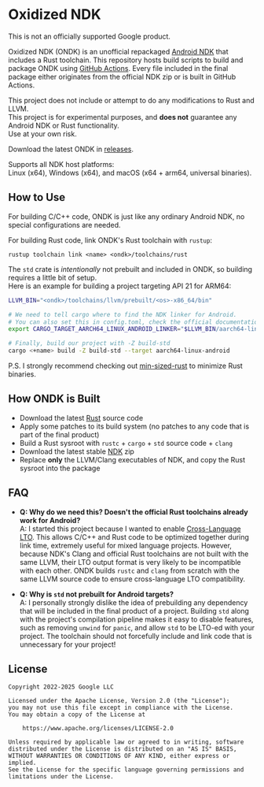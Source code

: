 # Oxidized NDK

This is not an officially supported Google product.

Oxidized NDK (ONDK) is an unofficial repackaged [Android NDK](https://developer.android.com/ndk) that includes a Rust toolchain.
This repository hosts build scripts to build and package ONDK using [GitHub Actions](https://github.com/topjohnwu/ondk/actions).
Every file included in the final package either originates from the official NDK zip or is built in GitHub Actions.

This project does not include or attempt to do any modifications to Rust and LLVM.<br>
This project is for experimental purposes, and **does not** guarantee any Android NDK or Rust functionality.<br>
Use at your own risk.

Download the latest ONDK in [releases](https://github.com/topjohnwu/ondk/releases/latest).

Supports all NDK host platforms:<br>
Linux (x64), Windows (x64), and macOS (x64 + arm64, universal binaries).

## How to Use

For building C/C++ code, ONDK is just like any ordinary Android NDK, no special configurations are needed.

For building Rust code, link ONDK's Rust toolchain with `rustup`:

```
rustup toolchain link <name> <ondk>/toolchains/rust
```

The `std` crate is _intentionally_ not prebuilt and included in ONDK, so building requires a little bit of setup.<br>
Here is an example for building a project targeting API 21 for ARM64:

```bash
LLVM_BIN="<ondk>/toolchains/llvm/prebuilt/<os>-x86_64/bin"

# We need to tell cargo where to find the NDK linker for Android.
# You can also set this in config.toml, check the official documentation.
export CARGO_TARGET_AARCH64_LINUX_ANDROID_LINKER="$LLVM_BIN/aarch64-linux-android21-clang"

# Finally, build our project with -Z build-std
cargo <+name> build -Z build-std --target aarch64-linux-android
```

P.S. I strongly recommend checking out [min-sized-rust](https://github.com/johnthagen/min-sized-rust) to minimize Rust binaries.

## How ONDK is Built

- Download the latest [Rust](https://github.com/rust-lang/rust) source code
- Apply some patches to its build system (no patches to any code that is part of the final product)
- Build a Rust sysroot with `rustc` + `cargo` + `std` source code + `clang`
- Download the latest stable [NDK](https://developer.android.com/ndk/downloads) zip
- Replace **only** the LLVM/Clang executables of NDK, and copy the Rust sysroot into the package

## FAQ

- **Q: Why do we need this? Doesn't the official Rust toolchains already work for Android?**<br>
  A: I started this project because I wanted to enable [Cross-Language LTO](https://doc.rust-lang.org/rustc/linker-plugin-lto.html). This allows C/C++ and Rust code to be optimized together during link time, extremely useful for mixed language projects. However, because NDK's Clang and official Rust toolchains are not built with the same LLVM, their LTO output format is very likely to be incompatible with each other. ONDK builds `rustc` and `clang` from scratch with the same LLVM source code to ensure cross-language LTO compatibility.

- **Q: Why is `std` not prebuilt for Android targets?**<br>
  A: I personally strongly dislike the idea of prebuilding any dependency that will be included in the final product of a project. Building `std` along with the project's compilation pipeline makes it easy to disable features, such as removing `unwind` for `panic`, and allow `std` to be LTO-ed with your project. The toolchain should not forcefully include and link code that is unnecessary for your project!

## License

    Copyright 2022-2025 Google LLC

    Licensed under the Apache License, Version 2.0 (the "License");
    you may not use this file except in compliance with the License.
    You may obtain a copy of the License at

        https://www.apache.org/licenses/LICENSE-2.0

    Unless required by applicable law or agreed to in writing, software
    distributed under the License is distributed on an "AS IS" BASIS,
    WITHOUT WARRANTIES OR CONDITIONS OF ANY KIND, either express or implied.
    See the License for the specific language governing permissions and
    limitations under the License.
